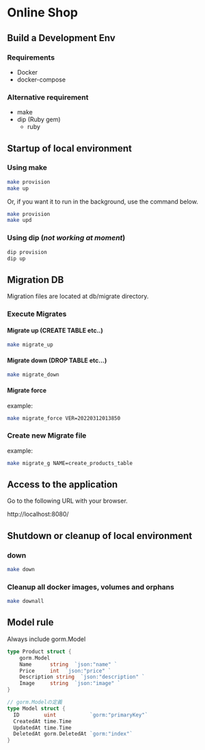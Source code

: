 # Online Shop

## Build a Development Env

### Requirements

- Docker
- docker-compose

### Alternative requirement

- make
- dip (Ruby gem)
    - ruby

## Startup of local environment

### Using make

```sh
make provision
make up
```

Or, if you want it to run in the background, use the command below.

```sh
make provision
make upd
```

### Using dip (*not working at moment*)

```sh
dip provision
dip up
```

## Migration DB

Migration files are located at db/migrate directory.

### Execute Migrates

#### Migrate up (CREATE TABLE etc..)

```sh
make migrate_up
```

#### Migrate down (DROP TABLE etc...)

```sh
make migrate_down
```

#### Migrate force

example:
```sh
make migrate_force VER=20220312013850
```

### Create new Migrate file

example:
```sh
make migrate_g NAME=create_products_table
```

## Access to the application

Go to the following URL with your browser.

http://localhost:8080/

## Shutdown or cleanup of local environment

### down

```sh
make down
```

### Cleanup all docker images, volumes and orphans

```sh
make downall
```

## Model rule

Always include gorm.Model
```go
type Product struct {
	gorm.Model
	Name	  string  `json:"name" `
	Price	  int  `json:"price" `
	Description string  `json:"description" `
	Image	  string  `json:"image" `
}

// gorm.Modelの定義
type Model struct {
  ID        uint           `gorm:"primaryKey"`
  CreatedAt time.Time
  UpdatedAt time.Time
  DeletedAt gorm.DeletedAt `gorm:"index"`
}
```

